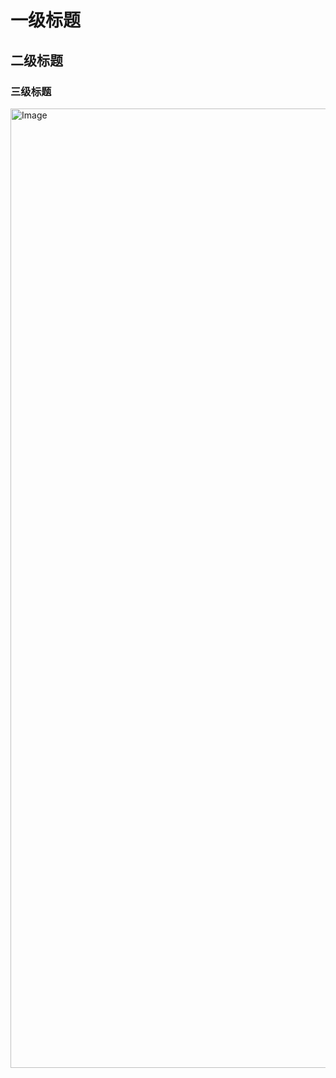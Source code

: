 # 一级标题
## 二级标题
### 三级标题

<img width="2730" height="1535" alt="Image" src="https://github.com/user-attachments/assets/392c7b28-e82a-4124-b462-0a25fcf9338e" />
